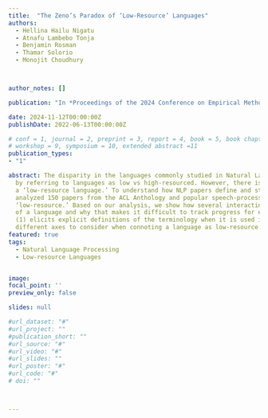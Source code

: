```yaml
---
title:  "The Zeno’s Paradox of ‘Low-Resource’ Languages"
authors:
  - Hellina Hailu Nigatu
  - Atnafu Lambebo Tonja
  - Benjamin Rosman
  - Thamar Solorio
  - Monojit Choudhury



author_notes: []

publication: "In *Proceedings of the 2024 Conference on Empirical Methods in Natural Language Processing*"

date: 2024-11-12T00:00:00Z
publishDate: 2022-06-13T00:00:00Z

# conf = 1, journal = 2, preprint = 3, report = 4, book = 5, book chapter = 6, thesis = 7, patent = 9
# workshop = 9, symposium = 10, extended abstract =11
publication_types:
- "1"

abstract: The disparity in the languages commonly studied in Natural Language Processing (NLP) is typically reflected 
  by referring to languages as low vs high-resourced. However, there is limited consensus on what exactly qualifies as 
  a ‘low-resource language.’ To understand how NLP papers define and study ‘low resource’ languages, we qualitatively 
  analyzed 150 papers from the ACL Anthology and popular speech-processing conferences that mention the keyword 
  ‘low-resource.’ Based on our analysis, we show how several interacting axes contribute to ‘low-resourcedness’ 
  of a language and why that makes it difficult to track progress for each individual language. We hope our work 
  (1) elicits explicit definitions of the terminology when it is used in papers and (2) provides grounding for the 
  different axes to consider when connoting a language as low-resource.
featured: true
tags:
  - Natural Language Processing
  - Low-resource Languages


image:
focal_point: ''
preview_only: false

slides: null

#url_dataset: "#"
#url_project: ""
#publication_short: ""
#url_source: "#"
#url_video: "#"
#url_slides: ""
#url_poster: "#"
#url_code: "#"
# doi: ""



---
```

